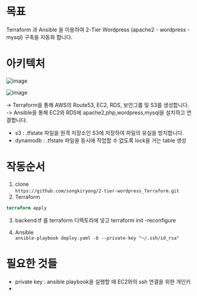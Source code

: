 # 목표
Terraform 과 Ansible 을 이용하여 2-Tier Wordpress (apache2 - wordpress - mysql) 구축을 자동화 합니다.  

# 아키텍처  

![image](https://user-images.githubusercontent.com/73922068/132995929-cd2e028f-1e5c-41de-953c-d27132b2737f.png)


![image](https://user-images.githubusercontent.com/73922068/132995747-760051de-0a6d-40c2-95a9-c0db9470d43e.png)

-> Terraform을 통해 AWS의 Route53, EC2, RDS, 보안그룹 및 S3를 생성합니다.  
-> Ansible을 통해 EC2와 RDS에 apache2,php,wordpress,mysql을 설치하고 연결합니다.  

- s3 : .tfstate 파일을 원격 저장소인 S3에 저장하여 파일의 유실을 방지합니다.
- dynamodb : .tfstate 파일을 동시에 작업할 수 없도록 lock을 거는 table 생성  


# 작동순서  

1. clone  
``` https://github.com/songkiryong/2-tier-wordpress_Terraform.git ```
2. Terraform  
``` terraform init  
terraform apply 
```
3. backend.tf 를 terraform 디렉토리에 넣고 terraform init -reconfigure  

4. Ansible    
``` ansible-playbook deploy.yaml -b --private-key "~/.ssh/id_rsa"  ```

# 필요한 것들  
- private key : ansible playbook을 실행할 때 EC2와의 ssh 연결을 위한 개인키
- 
